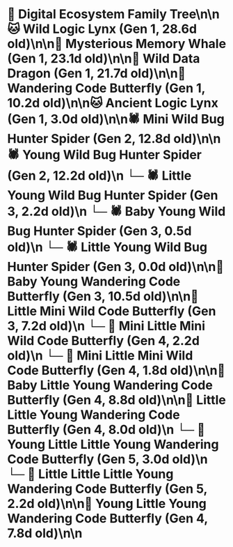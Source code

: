 # 🌳 Digital Ecosystem Family Tree\n\n🐱 Wild Logic Lynx (Gen 1, 28.6d old)\n\n🐋 Mysterious Memory Whale (Gen 1, 23.1d old)\n\n🐉 Wild Data Dragon (Gen 1, 21.7d old)\n\n🦋 Wandering Code Butterfly (Gen 1, 10.2d old)\n\n🐱 Ancient Logic Lynx (Gen 1, 3.0d old)\n\n🕷️ Mini Wild Bug Hunter Spider (Gen 2, 12.8d old)\n\n🕷️ Young Wild Bug Hunter Spider (Gen 2, 12.2d old)\n  └─ 🕷️ Little Young Wild Bug Hunter Spider (Gen 3, 2.2d old)\n  └─ 🕷️ Baby Young Wild Bug Hunter Spider (Gen 3, 0.5d old)\n  └─ 🕷️ Little Young Wild Bug Hunter Spider (Gen 3, 0.0d old)\n\n🦋 Baby Young Wandering Code Butterfly (Gen 3, 10.5d old)\n\n🦋 Little Mini Wild Code Butterfly (Gen 3, 7.2d old)\n  └─ 🦋 Mini Little Mini Wild Code Butterfly (Gen 4, 2.2d old)\n  └─ 🦋 Mini Little Mini Wild Code Butterfly (Gen 4, 1.8d old)\n\n🦋 Baby Little Young Wandering Code Butterfly (Gen 4, 8.8d old)\n\n🦋 Little Little Young Wandering Code Butterfly (Gen 4, 8.0d old)\n  └─ 🦋 Young Little Little Young Wandering Code Butterfly (Gen 5, 3.0d old)\n  └─ 🦋 Little Little Little Young Wandering Code Butterfly (Gen 5, 2.2d old)\n\n🦋 Young Little Young Wandering Code Butterfly (Gen 4, 7.8d old)\n\n